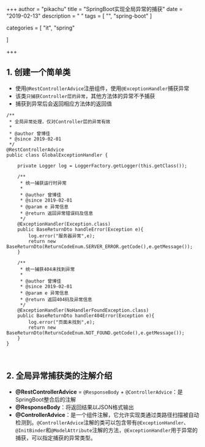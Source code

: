 +++
author = "pikachu"
title = "SpringBoot实现全局异常的捕获"
date = "2019-02-13"
description = " "
tags = [
	"",
	"spring-boot"
]

categories = [
    "it", "spring"

]

+++


## 1. 创建一个简单类
- 使用`@RestControllerAdvice`注册组件，使用`@ExceptionHandler`捕获异常
- 该类`只捕获Controller层的异常`，其他方法体的异常不予捕获
- 捕获到异常后会返回相应方法体的返回值

```
/**
 * 全局异常处理，仅对Controller层的异常有效
 *
 * @author 曾博佳
 * @since 2019-02-01
 */
@RestControllerAdvice
public class GlobalExceptionHandler {

    private Logger log = LoggerFactory.getLogger(this.getClass());

    /**
     * 统一捕获运行时异常
     *
     * @author 曾博佳
     * @since 2019-02-01
     * @param e 异常信息
     * @return 返回异常错误码及信息
     */
    @ExceptionHandler(Exception.class)
    public BaseReturnDto handleError(Exception e){
        log.error("服务器异常",e);
        return new BaseReturnDto(ReturnCodeEnum.SERVER_ERROR.getCode(),e.getMessage());
    }

    /**
     * 统一捕获404未找到异常
     *
     * @author 曾博佳
     * @since 2019-02-01
     * @param e 异常信息
     * @return 返回404码及异常信息
     */
    @ExceptionHandler(NoHandlerFoundException.class)
    public BaseReturnDto handler404Error(Exception e){
        log.error("页面未找到",e);
        return new BaseReturnDto(ReturnCodeEnum.NOT_FOUND.getCode(),e.getMessage());
    }
}

```

&nbsp;

## 2. 全局异常捕获类的注解介绍
- **@RestControllerAdvice** = `@ResponseBody` + `@ControllerAdvice`：是SpringBoot整合后的注解
- **@ResponseBody**：将返回结果以JSON格式输出
- **@ControllerAdvice**：是一个组件注解，它允许实现类通过类路径扫描被自动检测到。`@ControllerAdvice`注解的类可以包含带有`@ExceptionHandler`、`@InitBinder`和`@ModelAttribute`注解的方法，`@ExceptionHandler`用于异常的捕获，可以指定捕获的异常类型。

&nbsp;